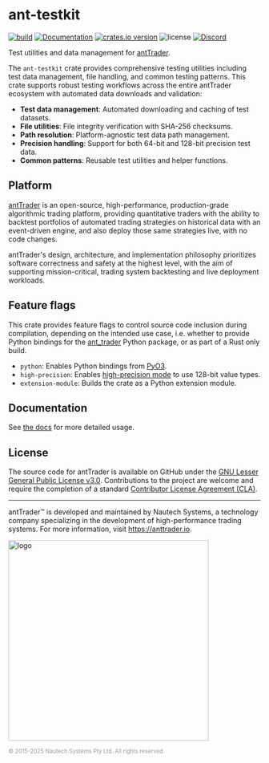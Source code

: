# ant-testkit

[![build](https://github.com/nautechsystems/ant_trader/actions/workflows/build.yml/badge.svg?branch=master)](https://github.com/nautechsystems/ant_trader/actions/workflows/build.yml)
[![Documentation](https://img.shields.io/docsrs/ant-testkit)](https://docs.rs/ant-testkit/latest/ant-testkit/)
[![crates.io version](https://img.shields.io/crates/v/ant-testkit.svg)](https://crates.io/crates/ant-testkit)
![license](https://img.shields.io/github/license/nautechsystems/ant_trader?color=blue)
[![Discord](https://img.shields.io/badge/Discord-%235865F2.svg?logo=discord&logoColor=white)](https://discord.gg/antTrader)

Test utilities and data management for [antTrader](http://anttrader.io).

The `ant-testkit` crate provides comprehensive testing utilities including test data management,
file handling, and common testing patterns. This crate supports robust testing workflows
across the entire antTrader ecosystem with automated data downloads and validation:

- **Test data management**: Automated downloading and caching of test datasets.
- **File utilities**: File integrity verification with SHA-256 checksums.
- **Path resolution**: Platform-agnostic test data path management.
- **Precision handling**: Support for both 64-bit and 128-bit precision test data.
- **Common patterns**: Reusable test utilities and helper functions.

## Platform

[antTrader](http://anttrader.io) is an open-source, high-performance, production-grade
algorithmic trading platform, providing quantitative traders with the ability to backtest
portfolios of automated trading strategies on historical data with an event-driven engine,
and also deploy those same strategies live, with no code changes.

antTrader's design, architecture, and implementation philosophy prioritizes software correctness and safety at the
highest level, with the aim of supporting mission-critical, trading system backtesting and live deployment workloads.

## Feature flags

This crate provides feature flags to control source code inclusion during compilation,
depending on the intended use case, i.e. whether to provide Python bindings
for the [ant_trader](https://pypi.org/project/ant_trader) Python package,
or as part of a Rust only build.

- `python`: Enables Python bindings from [PyO3](https://pyo3.rs).
- `high-precision`: Enables [high-precision mode](https://anttrader.io/docs/nightly/getting_started/installation#precision-mode) to use 128-bit value types.
- `extension-module`: Builds the crate as a Python extension module.

## Documentation

See [the docs](https://docs.rs/ant-testkit) for more detailed usage.

## License

The source code for antTrader is available on GitHub under the [GNU Lesser General Public License v3.0](https://www.gnu.org/licenses/lgpl-3.0.en.html).
Contributions to the project are welcome and require the completion of a standard [Contributor License Agreement (CLA)](https://github.com/nautechsystems/ant_trader/blob/develop/CLA.md).

---

antTrader™ is developed and maintained by Nautech Systems, a technology
company specializing in the development of high-performance trading systems.
For more information, visit <https://anttrader.io>.

<img src="https://anttrader.io/ant-logo-white.png" alt="logo" width="400" height="auto"/>

<span style="font-size: 0.8em; color: #999;">© 2015-2025 Nautech Systems Pty Ltd. All rights reserved.</span>
